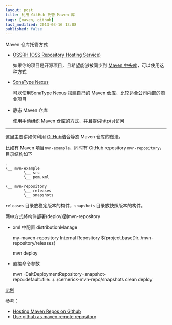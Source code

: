 ```yaml
---
layout: post
title: 利用 GitHub 托管 Maven 库
tags: [maven, github]
last_modified: 2013-03-16 13:08
published: false 
---
```


Maven 仓库托管方式

* [OSSRH (OSS Repository Hosting Service)](https://docs.sonatype.org/display/Repository/Sonatype+OSS+Maven+Repository+Usage+Guide)

    如果你的项目是开源项目，且希望能够被同步到 [Maven 中央库](http://search.maven.org/)，可以使用这种方式

* [SonaType Nexus](http://www.sonatype.org/nexus/)

    可以使用SonaType Nexus 搭建自己的 Maven 仓库，比较适合公司内部的商业项目

* 静态 Maven 仓库

    使用手动组织 Maven 仓库的方式，并且提供http(s)访问

***

这里主要讲如何利用 [GitHub](https://github.com)结合静态 Maven 仓库的做法。

比如有 Maven 项目`mvn-example`，同时有 GitHub repository `mvn-repository`，目录结构如下

	.
	\__ mvn-example
            \__ src
            \__ pom.xml

	\__ mvn-repository
            \__ releases
            \__ snapshots

`releases` 目录放稳定版本的构件，`snapshots` 目录放快照版本的构件。

两中方式將构件部署(deploy)到mvn-repository

* xml 中配置 distributionManage

	<distributionManagement>
	  <repository>
	    <id>my-maven-repository</id>
	    <name>Internal Repository</name>
	    <url>${project.baseDir../mvn-repository/releases}</url>
	  </repository>
	</distributionManagement>


    mvn deploy

* 直接命令参数

	 mvn -DaltDeploymentRepository=snapshot-repo::default::file:../../cemerick-mvn-repo/snapshots clean deploy

[示例](https://github.com/bastengao/mvn-repository)

参考：

* [Hosting Maven Repos on Github](http://cemerick.com/2010/08/24/hosting-maven-repos-on-github/)
* [Use github as maven remote repository](http://blog.rueedlinger.ch/2012/09/use-github-as-maven-remote-repository/)
